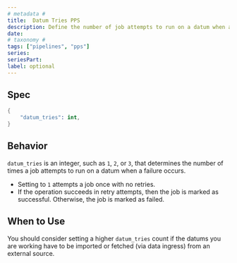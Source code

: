 ```yaml
---
# metadata # 
title:  Datum Tries PPS
description: Define the number of job attempts to run on a datum when a failure occurs.
date: 
# taxonomy #
tags: ["pipelines", "pps"]
series:
seriesPart:
label: optional
---
```



## Spec 

```s
{
    "datum_tries": int,
}
```

## Behavior 

`datum_tries` is an integer, such as `1`, `2`, or `3`, that determines the
number of times a job attempts to run on a datum when a failure occurs. 


- Setting to `1` attempts a job once with no retries.
- If the operation succeeds in retry attempts, then the job is marked as successful. Otherwise, the job is marked as failed.


## When to Use 

You should consider setting a higher `datum_tries` count if the datums you are working have to be imported or fetched (via data ingress) from an external source.